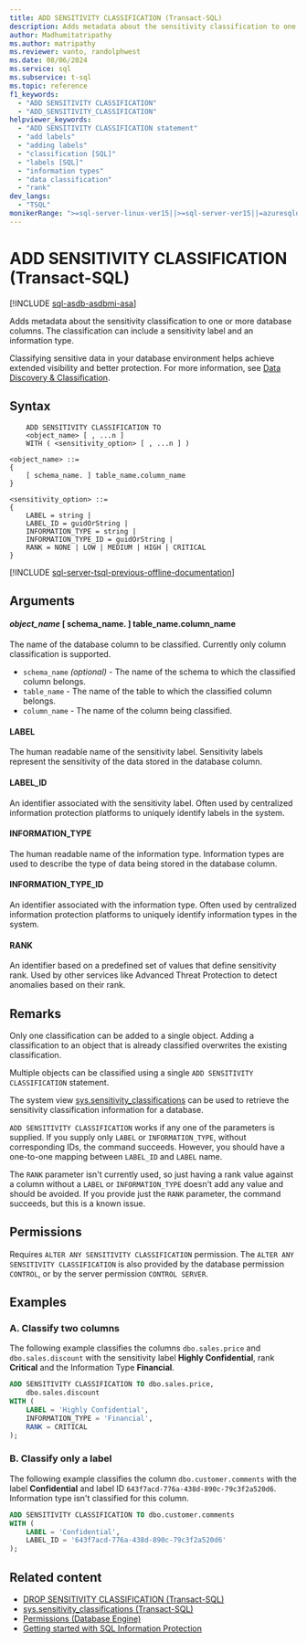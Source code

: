 ```yaml
---
title: ADD SENSITIVITY CLASSIFICATION (Transact-SQL)
description: Adds metadata about the sensitivity classification to one or more database columns.
author: Madhumitatripathy
ms.author: matripathy
ms.reviewer: vanto, randolphwest
ms.date: 08/06/2024
ms.service: sql
ms.subservice: t-sql
ms.topic: reference
f1_keywords:
  - "ADD SENSITIVITY CLASSIFICATION"
  - "ADD_SENSITIVITY_CLASSIFICATION"
helpviewer_keywords:
  - "ADD SENSITIVITY CLASSIFICATION statement"
  - "add labels"
  - "adding labels"
  - "classification [SQL]"
  - "labels [SQL]"
  - "information types"
  - "data classification"
  - "rank"
dev_langs:
  - "TSQL"
monikerRange: ">=sql-server-linux-ver15||>=sql-server-ver15||=azuresqldb-current||=azure-sqldw-latest||=azuresqldb-mi-current"
---
```


# ADD SENSITIVITY CLASSIFICATION (Transact-SQL)

[!INCLUDE [sql-asdb-asdbmi-asa](../../includes/applies-to-version/sqlserver2019-asdb-asdbmi-asa.md)]

Adds metadata about the sensitivity classification to one or more database columns. The classification can include a sensitivity label and an information type.

Classifying sensitive data in your database environment helps achieve extended visibility and better protection. For more information, see [Data Discovery & Classification](/azure/azure-sql/database/data-discovery-and-classification-overview).

## Syntax

```syntaxsql
    ADD SENSITIVITY CLASSIFICATION TO
    <object_name> [ , ...n ]
    WITH ( <sensitivity_option> [ , ...n ] )

<object_name> ::=
{
    [ schema_name. ] table_name.column_name
}

<sensitivity_option> ::=
{
    LABEL = string |
    LABEL_ID = guidOrString |
    INFORMATION_TYPE = string |
    INFORMATION_TYPE_ID = guidOrString |
    RANK = NONE | LOW | MEDIUM | HIGH | CRITICAL
}
```

[!INCLUDE [sql-server-tsql-previous-offline-documentation](../../includes/sql-server-tsql-previous-offline-documentation.md)]

## Arguments

#### *object_name* [ schema_name. ] table_name.column_name

The name of the database column to be classified. Currently only column classification is supported.

- `schema_name` *(optional)* - The name of the schema to which the classified column belongs.
- `table_name` - The name of the table to which the classified column belongs.
- `column_name` - The name of the column being classified.

#### LABEL

The human readable name of the sensitivity label. Sensitivity labels represent the sensitivity of the data stored in the database column.

#### LABEL_ID

An identifier associated with the sensitivity label. Often used by centralized information protection platforms to uniquely identify labels in the system.

#### INFORMATION_TYPE

The human readable name of the information type. Information types are used to describe the type of data being stored in the database column.

#### INFORMATION_TYPE_ID

An identifier associated with the information type. Often used by centralized information protection platforms to uniquely identify information types in the system.

#### RANK

An identifier based on a predefined set of values that define sensitivity rank. Used by other services like Advanced Threat Protection to detect anomalies based on their rank.

## Remarks

Only one classification can be added to a single object. Adding a classification to an object that is already classified overwrites the existing classification.

Multiple objects can be classified using a single `ADD SENSITIVITY CLASSIFICATION` statement.

The system view [sys.sensitivity_classifications](../../relational-databases/system-catalog-views/sys-sensitivity-classifications-transact-sql.md) can be used to retrieve the sensitivity classification information for a database.

`ADD SENSITIVITY CLASSIFICATION` works if any one of the parameters is supplied. If you supply only `LABEL` or `INFORMATION_TYPE`, without corresponding IDs, the command succeeds. However, you should have a one-to-one mapping between `LABEL_ID` and `LABEL` name.

The `RANK` parameter isn't currently used, so just having a rank value against a column without a `LABEL` or `INFORMATION_TYPE` doesn't add any value and should be avoided. If you provide just the `RANK` parameter, the command succeeds, but this is a known issue.

## Permissions

Requires `ALTER ANY SENSITIVITY CLASSIFICATION` permission. The `ALTER ANY SENSITIVITY CLASSIFICATION` is also provided by the database permission `CONTROL`, or by the server permission `CONTROL SERVER`.

## Examples

### A. Classify two columns

The following example classifies the columns `dbo.sales.price` and `dbo.sales.discount` with the sensitivity label **Highly Confidential**, rank **Critical** and the Information Type **Financial**.

```sql
ADD SENSITIVITY CLASSIFICATION TO dbo.sales.price,
    dbo.sales.discount
WITH (
    LABEL = 'Highly Confidential',
    INFORMATION_TYPE = 'Financial',
    RANK = CRITICAL
);
```

### B. Classify only a label

The following example classifies the column `dbo.customer.comments` with the label **Confidential** and label ID `643f7acd-776a-438d-890c-79c3f2a520d6`. Information type isn't classified for this column.

```sql
ADD SENSITIVITY CLASSIFICATION TO dbo.customer.comments
WITH (
    LABEL = 'Confidential',
    LABEL_ID = '643f7acd-776a-438d-890c-79c3f2a520d6'
);
```

## Related content

- [DROP SENSITIVITY CLASSIFICATION (Transact-SQL)](drop-sensitivity-classification-transact-sql.md)
- [sys.sensitivity_classifications (Transact-SQL)](../../relational-databases/system-catalog-views/sys-sensitivity-classifications-transact-sql.md)
- [Permissions (Database Engine)](../../relational-databases/security/permissions-database-engine.md)
- [Getting started with SQL Information Protection](/azure/azure-sql/database/data-discovery-and-classification-overview)
